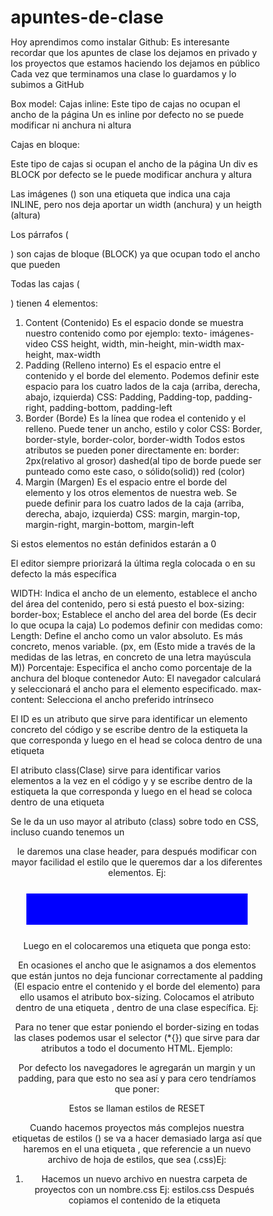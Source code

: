# apuntes-de-clase

Hoy aprendimos como instalar Github:
 Es interesante recordar que los apuntes de clase los dejamos en privado y los proyectos que estamos haciendo los dejamos en público
 Cada vez que terminamos una clase lo guardamos y lo subimos a GitHub




Box model: 
Cajas inline: <span></span>
 Este tipo de cajas no ocupan el ancho de la página 
Un <span></span> es inline por defecto no se puede modificar ni anchura ni altura

Cajas en bloque: <div></div>
 Este tipo de cajas si ocupan el ancho de la página 
Un div es BLOCK por defecto se le puede modificar anchura y altura 

Las imágenes (<img></img>) son una etiqueta que indica una caja INLINE, pero nos deja aportar un width (anchura) y un heigth (altura)

Los párrafos (<p></p>) son cajas de bloque (BLOCK) ya que ocupan todo el ancho que pueden

Todas las cajas (<div></div>) tienen 4 elementos:
1. Content (Contenido)
Es el espacio donde se muestra nuestro contenido como por ejemplo: texto- imágenes-video CSS height, width, min-height, min-width max-height, max-width
2. Padding (Relleno interno)
Es el espacio entre el contenido y el borde del elemento. Podemos definir este espacio para los cuatro lados de la caja (arriba, derecha, abajo, izquierda) CSS: Padding, Padding-top, padding-right, padding-bottom, padding-left
3. Border (Borde)
Es la línea que rodea el contenido y el relleno. Puede tener un ancho, estilo y color
CSS: Border, border-style, border-color, border-width
Todos estos atributos se pueden poner directamente en:
   border: 2px(relativo al grosor) dashed(al tipo de borde puede ser punteado como este caso, o sólido(solid)) red (color)
4. Margin (Margen)
Es el espacio entre el borde del elemento y los otros elementos de nuestra web. Se puede definir para los cuatro lados de la caja (arriba, derecha, abajo, izquierda)
CSS: margin, margin-top, margin-right, margin-bottom, margin-left

Si estos elementos no están definidos estarán a 0

El editor siempre priorizará la última regla colocada o en su defecto la más específica

WIDTH:
Indica el ancho de un elemento, establece el ancho del área del contenido, pero si está puesto el box-sizing: border-box; Establece el ancho del area del borde (Es decir lo que ocupa la caja)
Lo podemos definir con medidas como:
 Length: Define el ancho como un valor absoluto. Es más concreto, menos variable. (px, em (Esto mide a través de la medidas de las letras, en concreto de una letra mayúscula M))
 Porcentaje: Especifica el ancho como porcentaje de la anchura del bloque contenedor
 Auto: El navegador calculará y seleccionará el ancho para el elemento especificado.
 max-content: Selecciona el ancho preferido intrínseco


El ID es un atributo que sirve para identificar un elemento concreto del código y se escribe dentro de la estiqueta la que corresponda y luego en el head se coloca dentro de una etiqueta <style> en el <head> se colocará una almohadilla antes del nombre que hayamos escogido para referenciarlo. Ejemplo:
Primero colocamos esto en el body:
<body>
 <div id="mifooter">
    Contenido 4
    </div>
</body>
Después colocamos esto en el head:
<head>
<style>
    #mifooter {
            background-color: aquamarine;
            margin: 20px;
            padding: 20px;

        }
</style>
</head>

El atributo class(Clase) sirve para identificar varios elementos a la vez en el código y y se escribe dentro de la estiqueta la que corresponda y luego en el head se coloca dentro de una etiqueta <style> en el <head> se colocará un punto(.) antes del nombre que hayamos designado para para referenciarlo. Ejemplo:
Primero colocamos esto en el body:

<body> 
<div class="contenido">
Contenido 1
</div>

<div class="contenido">
    Contenido 2
</div>

<div class="contenido">
    Contenido 3
</div>
</body>

Después colocamos esto en el head, dentro de una etiqueta <style></style>
<style>
.contenido {
            background-color: blue;
            margin: 25px;
            padding: 25px;
            color: white;
            
        }  
        
 </style>

Se le da un uso mayor al atributo (class) sobre todo en CSS, incluso cuando tenemos un <header> le daremos una clase header, para después modificar con mayor facilidad el estilo que le queremos dar a los diferentes elementos. Ej:
  <header class="header"> </header>
Luego en el <head> colocaremos una etiqueta <style></style> que ponga esto:
<style>
  .header{
            background-color: blue;
            margin: 25px;
            padding: 25px;
            color: white;
  }
</style>




En ocasiones el ancho que le asignamos a dos elementos que están juntos no deja funcionar correctamente al padding (El espacio entre el contenido y el borde del elemento) para ello usamos el atributo box-sizing. Colocamos el atributo dentro de una etiqueta <style></style>, dentro de una clase específica. Ej:
<style>
    
        .div1{
            border: 2px dashed red;
            padding:5px;
            width: 200px;
            box-sizing: border-box;
        }

        .div2{
            border:2px dashed green;
            padding:25px;
            width:200px;
            /*Si queremos incluir el padding dentro del ancho total usamos box sizing border box*/
            box-sizing: border-box;
            
        }
</style>
Para no tener que estar poniendo el border-sizing en todas las clases podemos usar el selector (*{}) que sirve para dar atributos a todo el documento HTML. Ejemplo:
<style>
*{
       box-sizing: border-box; 
    }
</style>





Por defecto los navegadores le agregarán un margin y un padding, para que esto no sea así y para cero tendríamos que poner:
  <style> 
   *{
    box-sizing:border-box;
    margin:0px;
    padding: 0px;
    }
    </style>
Estos se llaman estilos de RESET




Cuando hacemos proyectos más complejos nuestra etiquetas de estilos (<style></style>) se va a hacer demasiado larga así que haremos en el <head> una etiqueta <link>, que referencie a un nuevo archivo de hoja de estilos, que sea (.css)Ej:
1. Hacemos un nuevo archivo en nuestra carpeta de proyectos con un nombre.css Ej:
    estilos.css
Después copiamos el contenido de la etiqueta <style>, SIN LA ETIQUETA <style> ya que esta es una etiqueta HTML, y estamos trabajando con un archivo CSS
2. Una vez hecho esto abrimos una estiqueta <link> en el <head> y referenciamos en el (href=) la ruta del archivo Ej:
    <link rel="stlyesheet" href="estilos.css">

3. Podremos borrar la etiqueta <style> del documento HTML, recordando que todo lo relativo a esta etiqueta lo añadiremos al documento CSS
Siempre está bien crear una carpeta dentro de nuestro proyecto llamada CSS que contenga nuestros archivos CSS


Posición relativa vs Posición absoluta
    <link rel="stlyesheet" href="./css/estilos.css">
    <!--posición relativa: inicia desde el archivo que lo está usando-->
    <!--el (./) indica la carpeta del proyecto que estoy usando-->
    <link rel="stlyesheet" href="/dia6/css/estilos.css">
    <!--posición absoluta: inicia desde la carpeta raíz de mi servidor web -->

    para subir una carpeta en la organización pongo: (../)
    Para subir 2 carpetas en la organización pongo: (../../) etc...
La MÁS RECOMENDABLE es: La posición RELATIVA

 

Si queremos que un elemento tenga más de una clase se le pueden sumar clases de la siguiente manera:
<div class="divVerde caja">
       hola soy el contenido 1! 
     </div>
Si queremos modificar un elemento con unas clases específicas, lo hacemos de esta manera:
1. En el HTML, en el <body> colocamos esto:
<body>
 <div class="divVerde caja resaltada">
        hola soy el contenido 2! 
      </div>
</body>
2. En el archivo.css colocamos esto:
.divVerde.caja.resaltada{
        border: 5px dashed blue 
     }
SI LE DAMOS MÁS DE UNA CLASE A UNA ETIQUETA LA COMÚN A TODAS DEBE IR LA PRIMERA EN LA HOJA DE ESTILOS (.css) Y DE FORMA DESCENDENTE CON LAS CLASES MÁS ESPECÍFICAS.
Si hacemos un <div> dentro de otro <div>, y el <div> padre tiene unas clases, y el <div> hijo tiene otra clase específica, se hará así:
1. En el HTML en el <body> irá así:
<div class="divVerde caja">
        <div class="resaltada">
        hola soy el div verde caja y resaltada
      </div>
      </div>
2. En el CSS irá así:
.divVerde.caja .resaltada{
        border: 5px solid rgb(60, 255, 0);
     }






Si le damos a algo un atributo display pero no queremos que se vea, en una etiqueta style, le ponemos display: none




Si tenemos problemas para el tamaño de nuestro fondo (background) utilizaremos el background size, tenemos varias opciones:
  - background-size: contain; (Ocupa la pantalla entera repitiendo la imagen)
  - background-size: contain; (Ocupa solo el tamaño de la imagen)
    background-repeat: no-repeat;
  - background-size: cover; (Cubre todo el fondo pero con la imagen recortada)
  - background-size: 30%; (Cube el fondo con las imágenes representadas en un 30%)
  - background-size: 200px 100px; (Cubre el fondo con la imagen repetida a un tamaño específico)
  


Una forma de centrar un div 
 <div style="max-width: 25%; margin: 0 auto">



 *{
            background: red;
            /*Sirve para marcar todo el contenido en pantalla*/
        }
        :root {
            /*sirve para marcar todo el contenido HTML*/
        }
        body{
            /*para marcar solo lo que haya en el body*/
        }


El display:flex va en la caja contenedor primaria es decir solo afecta a los hijos no a los subhijos
Los atributos flex se deben poner en cada caja específica de cada subhijo

Para mover elementos a través de la página con la propiedad flex:
 Justify-content sirve para moverlos HORIZONTALMENTE
 Alingn-items sirve para moverlos VERTICALMENTE
  Para mover elementos a través de la página con la propiedad flex

  Esta página nos explica como hacer un RESET para todos los estilos de nuestra página:
  https://meyerweb.com/eric/tools/css/reset/
  
  También hay otros que dan medidas de normalización como esta, que busca que en todos los navegadores y pantallas se vea de la misma manera:
  https://necolas.github.io/normalize.css/
  https://elad2412.github.io/the-new-css-reset/


Un LAYOUT es la distribución que va a llevar una página WEB esto es lo primero que debemos hacer organizar de que manera vamos a distribuir los elementos en la página WEB
A la hora de organizar el layout el header el main y el footer son COLUMNAS, ya que todo lo dividible en filas se entiende como columnas, entonces en el atributo container, que contendrá todo estos en el body deberíamos poner esto:

.container{
            display:flex;
            flex-direction: column;
            height: 100vh; 
        }


Para repetir el número de elementos que quieres utilizar ponemos el nombre del elemento (li), asterisco(*) ponemos seguido el número de veces (5)que los quieres ver:
  li*5


Como especificar que el contenido ocupe todo lo que sobra de espacio en una página:
  height: 100vh; /*100% del view height*/


Todos los elementos STICKY y FIXED van con POSITION y NO CON DISPLAY FLEX
Los UL no pueden tener otro elemento que no sean LI
Los formularios son una manera de comunicarnos con el servidor haremos consultas (REQUEST) de GET y de POST.



FORMAS DE PONER COMENTARIOS EN VISUAL STUDIO CODE:
<!--Estos son los comentarios de HTML-->
/*Estos son los comentarios de CSS*/


<!--COSAS PENDIENTES PARA VER-->
SERÍA INTERESANTE REVISAR CORRECCIÓN DE EVA Y CAROL:
Desde el principio del día 14 - Hasta 0:25
SERÍA INTERESANTE REVISAR CORRECCIÓN DE DAVID Y JENNY:
Desde el 0:45 del día 14 - Hasta 
SOLUCION PROBLEMAS HEADER
0:54-1:02
mirar solución label
1:50-1:59



<!--SEMÁNTICA WEB-->
La semantica WEB permite que la información se comparte y reutilizada entre aplicaciones empresas y comunidades.
La semántica WEB es una extensión de la web/intenet actual donde la informacion está dada, bien definida, para conectar de una mejor manera computadoras y personas para poder trabajar de forma conjunta.
En este caso la información es la página WEB que estamos creando. Y lo que buscamos es que este contenido se pueda compartir entre difentes, comunidades, personas, empresas, ordenadores... 

Con la semantic WEB ponemos una información extra pa

La web semántica es un enfoque para organizar y presentar la información en la web de una manera que las computadoras pueden comprender el significado y el contexto de los datos, facilitando así la colaboracíon entre diferentes sistemas y usuarios.
TERMINAR VIDEO MAÑANA 2:56

Lo que buscamos con la semántica web es tener más control con la manera que tenemos de organizar la web por zonas y elementos. 
<!--Para esto busca en google ejemplos de semantic tags-->
El article puede contener múltiples cosas no hay una respuesta correcta simplemente ayuda a los navegadores y a los usuarios a tratar de comprender nuestro código. Sirve para hacer un buen SEO, ya que si tenemos bien utilizada nuestra semántica WEB el navegador puede sacar ciertos elementos y hacer publicidad automática.


NOMENCLATURAS CSS
Sirven para organizar mejor todo el documento CSS y utilizar un mismo documento CSS por varias personas


<!--SHORTCUTS DE VISUAL ESTUDIO CODE-->
# VSC Shortcuts interesantes

- `Ctrl + Shift + P` : Buscar cualquier comando (Ver uso de > y @)
- `Ctrl + P` : Buscar cualquier archivo en el proyecto
- `Ctrl + P` : y luego `>` : Buscar cualquier comando
- `Ctrl + P` : y luego `@` : Buscar cualquier Símbolo/Nodo en el archivo

- `Ctrl + B` : Ocultar/Mostrar el sidebar
- `Ctrl + Shift + E` : Ver el explorador de archivos
- `Ctrl + Shift + X` : Ver el explorador de extensiones
- `Ctrl + Ñ` : Abrir la terminal
- `Ctrl + Space` : Autocompletar (Trigger Suggestion)
- `Ctrl + I` : Activar Github Copilot

Podemos ver la lista completa de shortcuts en la página de [Visual Studio Code](https://code.visualstudio.com/shortcuts/keyboard-shortcuts-windows.pdf)
o para [MacOS](https://code.visualstudio.com/shortcuts/keyboard-shortcuts-macos.pdf)
o haciendo `Ctrl + K` y luego `Ctrl + S`.

## Selección de texto
- `Ctrl + L` : Seleccionar la línea actual + la siguiente
- `Ctrl + D` : Seleccionar la siguiente ocurren
- `Ctrl + D` : Seleccionar la siguiente ocurrencia de la selección
- `Ctrl + Shift + L` : Seleccionar todas las ocurrencias de la selección
- `Alt + Shift + Right` : Ampliar la seleccion: "Palabra -> Linea -> Bloque"
- `Alt + Shift + Left` : Reducir la selección: "Bloque -> Linea -> Palabra"

## Movimiento por el código

- `Alt + Up` : Mover la línea actual hacia arriba
- `Alt + Down` : Mover la línea actual hacia abajo
- `F2` : Cambiar el nombre de la variable en todas sus ocurrencias
fux-jmif-nnv 


seleccionar Editar>Buscar y reemplazar o presionando CTRL+F.


REPASAR DÍA 16 MINUTO 0:56 HASTA lo que sea / retomar 1:49

:root es similar  al (*) que es el selector de CSS

cuando ponemos un style inline (dentro de la etiqueta) tiene más especificidad. No es recomendable

Dejaremos de usar los IDs para CSS porque lo dejaremos para JavaScript

Para poner una clase es es mejor poner la clase en inglés
De cara al proyecto final no deberíamos usar la 

en EL METODO BEM los modificador puede ser modificador del elememto o del bloque si es del elemento tenemos que poner primero la clase del bloque espacio elemento y el modificador directamente
Ejemplos de opciones de bloque/elemento/modificador
bloque
bloque__elemento
bloque__elemento--modificador
bloque--modificador

para seleccionar 2 clases lo ponemos así
 .clase.boton{
 }
Seguido solo en el caso de queramos seleccionar un elemento con dos clases


:root {
  Es como mencionar al HTML pero como css utiliza multiples dispositivos en esos dispositivos sería root. Para mencionar todo el HTML es mejor usar estro
}

el margin si usamos rem no depende del tamaño de fuente o font-size y y cuando usamos en si 

Existe o

En CSS y JS cuando usamos paréntesis estamos haciendo funciones:
function sumar(num1, num2) {
  devolver num1 + num2;
}

Main Axis (x) por defecto

white-space:no-wrap para que no se vaya para abajo

<p> es un elemento en bloque
